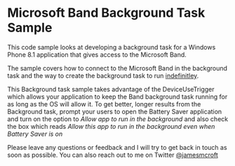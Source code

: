 # Microsoft Band Background Task Sample
This code sample looks at developing a background task for a Windows Phone 8.1 application that gives access to the Microsoft Band.

The sample covers how to connect to the Microsoft Band in the background task and the way to create the background task to run [indefinitley](https://www.bing.com/search?q=define+indefinite&FORM=EDGENN).

This Background task sample takes advantage of the DeviceUseTrigger which allows your application to keep the Band background task running for as long as the OS will allow it. To get better, longer results from the Background task, prompt your users to open the Battery Saver application and turn on the option to *Allow app to run in the background* and also check the box which reads *Allow this app to run in the background even when Battery Saver is on*

Please leave any questions or feedback and I will try to get back in touch as soon as possible. You can also reach out to me on Twitter [@jamesmcroft](http://www.twitter.com/jamesmcroft)
